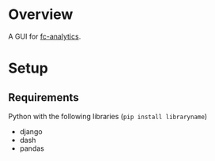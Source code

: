 # Overview
A GUI for [fc-analytics](https://github.com/jboes/fc-analytics).

# Setup

## Requirements
Python with the following libraries (`pip install libraryname`)

- django
- dash
- pandas
